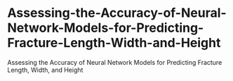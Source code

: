 # Assessing-the-Accuracy-of-Neural-Network-Models-for-Predicting-Fracture-Length-Width-and-Height
Assessing the Accuracy of Neural Network Models for Predicting Fracture Length, Width, and Height
